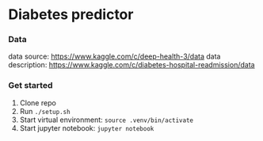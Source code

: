 # Diabetes predictor

### Data
data source: https://www.kaggle.com/c/deep-health-3/data
data description: https://www.kaggle.com/c/diabetes-hospital-readmission/data

### Get started
1. Clone repo
2. Run `./setup.sh`
3. Start virtual environment: `source .venv/bin/activate`
4. Start jupyter notebook: `jupyter notebook`


